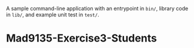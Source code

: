 A sample command-line application with an entrypoint in `bin/`, library code
in `lib/`, and example unit test in `test/`.
# Mad9135-Exercise3-Students

